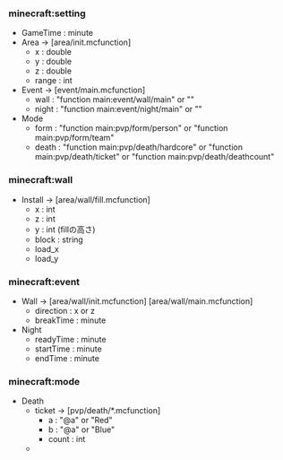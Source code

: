 ### minecraft:setting
- GameTime : minute
- Area -> [area/init.mcfunction]
  - x : double
  - y : double
  - z : double
  - range : int
- Event -> [event/main.mcfunction]
  - wall : "function main:event/wall/main" or ""
  - night : "function main:event/night/main" or ""
- Mode
  - form : "function main:pvp/form/person" or "function main:pvp/form/team"
  - death : "function main:pvp/death/hardcore" or "function main:pvp/death/ticket" or "function main:pvp/death/deathcount"


### minecraft:wall
- Install -> [area/wall/fill.mcfunction]
  - x : int
  - z : int
  - y : int (fillの高さ)
  - block : string
  - load_x
  - load_y

### minecraft:event
- Wall -> [area/wall/init.mcfunction] [area/wall/main.mcfunction]
  - direction : x or z
  - breakTime : minute
- Night
  - readyTime : minute
  - startTime : minute
  - endTime : minute

### minecraft:mode
- Death
  - ticket -> [pvp/death/*.mcfunction]
    - a : "@a" or "Red"
    - b : "@a" or "Blue"
    - count : int
  - 